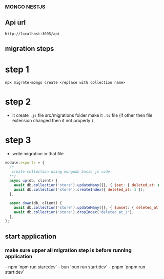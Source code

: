 ### MONGO NESTJS

## Api url

`http://localhost:3005/api`

## migration steps

# step 1

`npx migrate-mongo create <replace with collection name>`

# step 2

- it create `.js` file src/migrations folder make it `.ts` file (if other then file extension changed then it not properly )

# step 3

- write migration in that file

```js
module.exports = {
  /*
   create collection using mongodb basic js code
  **/
  async up(db, client) {
    await db.collection('store').updateMany({}, { $set: { deleted_at: null } });
    await db.collection('store').createIndex({ deleted_at: 1 });
  },

  async down(db, client) {
    await db.collection('store').updateMany({}, { $unset: { deleted_at: '' } });
    await db.collection('store').dropIndex('deleted_at_1');
  },
};
```

## start application

<h3> make sure upper all migration step is before running application  </h3>
- npm
`npm run start:dev`
- bun
`bun run start:dev`
- pnpm
`pnpm run start:dev`
